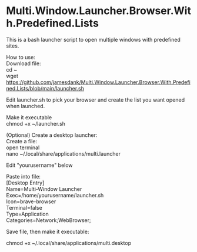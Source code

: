 # Multi.Window.Launcher.Browser.With.Predefined.Lists
This is a bash launcher script to open multiple windows with predefined sites.

How to use:</br>
Download file:</br>
cd ~</br>
wget https://github.com/jamesdank/Multi.Window.Launcher.Browser.With.Predefined.Lists/blob/main/launcher.sh

Edit launcher.sh to pick your browser and create the list you want opened when launched.

Make it executable</br>
chmod +x ~/launcher.sh

(Optional) Create a desktop launcher:</br>
Create a file:</br>
open terminal</br>
nano ~/.local/share/applications/multi.launcher

Edit "yourusername" below

Paste into file:</br>
[Desktop Entry]</br>
Name=Multi-Window Launcher</br>
Exec=/home/yourusername/launcher.sh</br>
Icon=brave-browser</br>
Terminal=false</br>
Type=Application</br>
Categories=Network;WebBrowser;

Save file, then make it executable:

chmod +x ~/.local/share/applications/multi.desktop
